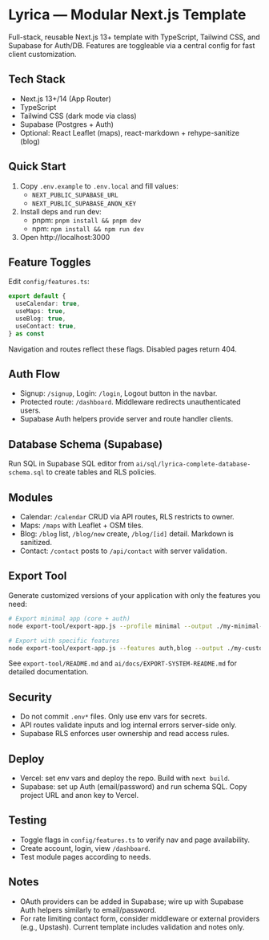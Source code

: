 # Lyrica — Modular Next.js Template

Full-stack, reusable Next.js 13+ template with TypeScript, Tailwind CSS, and Supabase for Auth/DB. Features are toggleable via a central config for fast client customization.

## Tech Stack
- Next.js 13+/14 (App Router)
- TypeScript
- Tailwind CSS (dark mode via class)
- Supabase (Postgres + Auth)
- Optional: React Leaflet (maps), react-markdown + rehype-sanitize (blog)

## Quick Start
1) Copy `.env.example` to `.env.local` and fill values:
   - `NEXT_PUBLIC_SUPABASE_URL`
   - `NEXT_PUBLIC_SUPABASE_ANON_KEY`
2) Install deps and run dev:
   - pnpm: `pnpm install && pnpm dev`
   - npm: `npm install && npm run dev`
3) Open http://localhost:3000

## Feature Toggles
Edit `config/features.ts`:
```ts
export default {
  useCalendar: true,
  useMaps: true,
  useBlog: true,
  useContact: true,
} as const
```
Navigation and routes reflect these flags. Disabled pages return 404.

## Auth Flow
- Signup: `/signup`, Login: `/login`, Logout button in the navbar.
- Protected route: `/dashboard`. Middleware redirects unauthenticated users.
- Supabase Auth helpers provide server and route handler clients.

## Database Schema (Supabase)
Run SQL in Supabase SQL editor from `ai/sql/lyrica-complete-database-schema.sql` to create tables and RLS policies.

## Modules
- Calendar: `/calendar` CRUD via API routes, RLS restricts to owner.
- Maps: `/maps` with Leaflet + OSM tiles.
- Blog: `/blog` list, `/blog/new` create, `/blog/[id]` detail. Markdown is sanitized.
- Contact: `/contact` posts to `/api/contact` with server validation.

## Export Tool

Generate customized versions of your application with only the features you need:

```bash
# Export minimal app (core + auth)
node export-tool/export-app.js --profile minimal --output ./my-minimal-app

# Export with specific features
node export-tool/export-app.js --features auth,blog --output ./my-custom-app
```

See `export-tool/README.md` and `ai/docs/EXPORT-SYSTEM-README.md` for detailed documentation.

## Security
- Do not commit `.env*` files. Only use env vars for secrets.
- API routes validate inputs and log internal errors server-side only.
- Supabase RLS enforces user ownership and read access rules.

## Deploy
- Vercel: set env vars and deploy the repo. Build with `next build`.
- Supabase: set up Auth (email/password) and run schema SQL. Copy project URL and anon key to Vercel.

## Testing
- Toggle flags in `config/features.ts` to verify nav and page availability.
- Create account, login, view `/dashboard`.
- Test module pages according to needs.

## Notes
- OAuth providers can be added in Supabase; wire up with Supabase Auth helpers similarly to email/password.
- For rate limiting contact form, consider middleware or external providers (e.g., Upstash). Current template includes validation and notes only.
